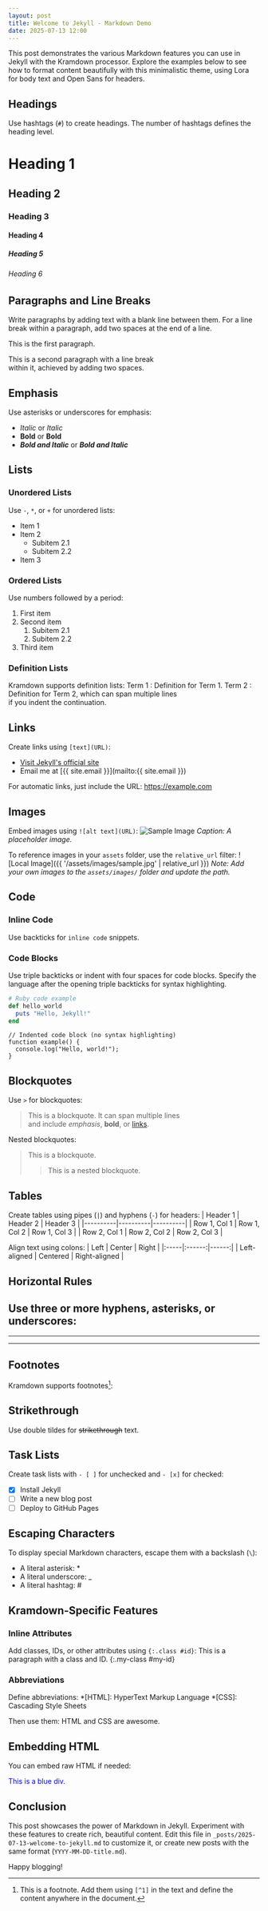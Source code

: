```yaml
---
layout: post
title: Welcome to Jekyll - Markdown Demo
date: 2025-07-13 12:00
---
```


This post demonstrates the various Markdown features you can use in Jekyll with the Kramdown processor. Explore the examples below to see how to format content beautifully with this minimalistic theme, using Lora for body text and Open Sans for headers.

## Headings

Use hashtags (`#`) to create headings. The number of hashtags defines the heading level.

# Heading 1
## Heading 2
### Heading 3
#### Heading 4
##### Heading 5
###### Heading 6

## Paragraphs and Line Breaks

Write paragraphs by adding text with a blank line between them. For a line break within a paragraph, add two spaces at the end of a line.

This is the first paragraph.

This is a second paragraph with a line break  
within it, achieved by adding two spaces.

## Emphasis

Use asterisks or underscores for emphasis:
- *Italic* or _Italic_
- **Bold** or __Bold__
- ***Bold and Italic*** or ___Bold and Italic___

## Lists

### Unordered Lists
Use `-`, `*`, or `+` for unordered lists:
- Item 1
- Item 2
  - Subitem 2.1
  - Subitem 2.2
- Item 3

### Ordered Lists
Use numbers followed by a period:
1. First item
2. Second item
   1. Subitem 2.1
   2. Subitem 2.2
3. Third item

### Definition Lists
Kramdown supports definition lists:
Term 1
: Definition for Term 1.
Term 2
: Definition for Term 2, which can span multiple lines  
  if you indent the continuation.

## Links

Create links using `[text](URL)`:
- [Visit Jekyll's official site](https://jekyllrb.com)
- Email me at [{{ site.email }}](mailto:{{ site.email }})

For automatic links, just include the URL: https://example.com

## Images

Embed images using `![alt text](URL)`:
![Sample Image](https://via.placeholder.com/600x300)
*Caption: A placeholder image.*

To reference images in your `assets` folder, use the `relative_url` filter:
![Local Image]({{ '/assets/images/sample.jpg' | relative_url }})
*Note: Add your own images to the `assets/images/` folder and update the path.*

## Code

### Inline Code
Use backticks for `inline code` snippets.

### Code Blocks
Use triple backticks or indent with four spaces for code blocks. Specify the language after the opening triple backticks for syntax highlighting.

```ruby
# Ruby code example
def hello_world
  puts "Hello, Jekyll!"
end
```

    // Indented code block (no syntax highlighting)
    function example() {
      console.log("Hello, world!");
    }

## Blockquotes

Use `>` for blockquotes:
> This is a blockquote. It can span multiple lines  
> and include *emphasis*, **bold**, or [links](https://jekyllrb.com).

Nested blockquotes:
> This is a blockquote.
>> This is a nested blockquote.

## Tables

Create tables using pipes (`|`) and hyphens (`-`) for headers:
| Header 1 | Header 2 | Header 3 |
|----------|----------|----------|
| Row 1, Col 1 | Row 1, Col 2 | Row 1, Col 3 |
| Row 2, Col 1 | Row 2, Col 2 | Row 2, Col 3 |

Align text using colons:
| Left | Center | Right |
|:-----|:------:|------:|
| Left-aligned | Centered | Right-aligned |

## Horizontal Rules

Use three or more hyphens, asterisks, or underscores:
---
***
___

## Footnotes

Kramdown supports footnotes[^1]:
[^1]: This is a footnote. Add them using `[^1]` in the text and define the content anywhere in the document.

## Strikethrough

Use double tildes for ~~strikethrough~~ text.

## Task Lists

Create task lists with `- [ ]` for unchecked and `- [x]` for checked:
- [x] Install Jekyll
- [ ] Write a new blog post
- [ ] Deploy to GitHub Pages

## Escaping Characters

To display special Markdown characters, escape them with a backslash (`\`):
- A literal asterisk: \*
- A literal underscore: \_
- A literal hashtag: \#

## Kramdown-Specific Features

### Inline Attributes
Add classes, IDs, or other attributes using `{:.class #id}`:
This is a paragraph with a class and ID. {:.my-class #my-id}

### Abbreviations
Define abbreviations:
*[HTML]: HyperText Markup Language
*[CSS]: Cascading Style Sheets

Then use them: HTML and CSS are awesome.

## Embedding HTML

You can embed raw HTML if needed:
<div style="color: blue;">
  This is a blue div.
</div>

## Conclusion

This post showcases the power of Markdown in Jekyll. Experiment with these features to create rich, beautiful content. Edit this file in `_posts/2025-07-13-welcome-to-jekyll.md` to customize it, or create new posts with the same format (`YYYY-MM-DD-title.md`).

Happy blogging!
